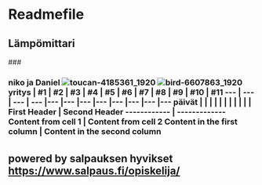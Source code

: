 # Readmefile
## <h2> Lämpömittari
###<h3> niko ja Daniel
![toucan-4185361_1920](https://user-images.githubusercontent.com/91183139/134325272-ba25a215-ef84-407e-8722-627107a25636.jpg)
  ![bird-6607863_1920](https://user-images.githubusercontent.com/91183139/134325617-a525e35e-a9d1-4118-b32a-ff88616bcbf5.jpg)
yritys | #1 | #2 | #3 | #4 | #5 | #6 | #7 | #8 | #9 | #10 | #11
--- | --- | --- | --- |--- |--- |--- |--- |--- |--- |--- |---
päivät |   |   |   |   |   |   |   |   |   |  | 
  First Header | Second Header
------------ | -------------
Content from cell 1 | Content from cell 2
Content in the first column | Content in the second column

###### <h2> powered by salpauksen hyvikset https://www.salpaus.fi/opiskelija/
